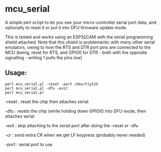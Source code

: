 # mcu_serial
A simple perl script to let you see your micro-controller serial port data, and optionally to reset it or put it into DFU firmware update mode.

This is tested and works using an ESP32CAM with the serial programming shield attached.  Note that this shield is problemantic with many other serial emulators, owing to how the RTS and DTR port pins are connected to the MCU (being, reset for RTS, and GPIO0 for DTR - both with the opposite signalling - writing 1 pulls the pins low)

## Usage:

    perl mcu_serial.pl -reset -port /dev/ttyS25
    perl mcu_serial.pl -dfu -exit
    perl mcu_serial.pl

-reset : reset the chip then attaches serial

-dfu : resets the chip (while holding down GPIO0) into DFU mode, then attaches serial

-exit : skip attaching to the serial port after doing the -reset or -dfu 

-cr : send extra CR when we get LF keypress (probably never needed)

-port : serial port to use
